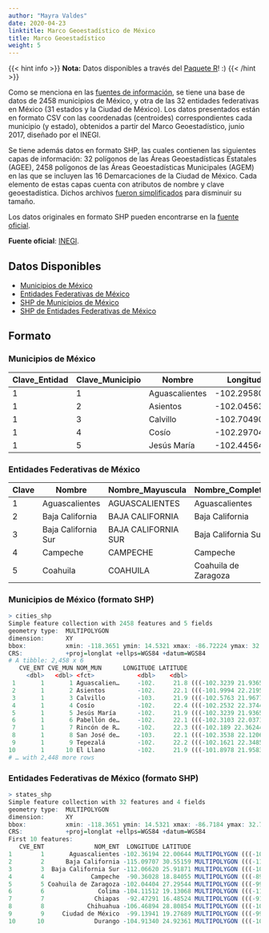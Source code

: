 ```yaml
---
author: "Mayra Valdes"
date: 2020-04-23
linktitle: Marco Geoestadístico de México
title: Marco Geoestadístico
weight: 5
---
```


{{< hint info >}}
**Nota:** Datos disponibles a través del [Paquete R](https://github.com/mayrop/datosmx)! :)
{{< /hint >}}

Como se menciona en las [fuentes de información](/fuentes-de-informacion/), se tiene una base de datos de 2458 municipios de México, y otra de las 32 entidades federativas en México (31 estados y la Ciudad de México). Los datos presentados están en formato CSV con las coordenadas (centroides) correspondientes cada municipio (y estado), obtenidos a partir del Marco Geoestadístico, junio 2017, diseñado por el INEGI. 

Se tiene además datos en formato SHP, las cuales contienen las siguientes capas de información: 32 polígonos de las Áreas Geoestadísticas Estatales (AGEE), 2458 polígonos de las Áreas Geoestadísticas Municipales (AGEM) en las que se incluyen las 16 Demarcaciones de la Ciudad de México. Cada elemento de estas capas cuenta con atributos de nombre y clave geoestadística. Dichos archivos [fueron simplificados](https://github.com/mayrop/datos-covid19in-mx/blob/master/scripts/analysis/geo_simplify.R) para disminuir su tamaño.

Los datos originales en formato SHP pueden encontrarse en la [fuente oficial](https://www.inegi.org.mx/app/biblioteca/ficha.html?upc=889463142683).

**Fuente oficial**: [INEGI](https://www.inegi.org.mx/app/biblioteca/ficha.html?upc=889463142683).

## Datos Disponibles
* [Municipios de México](https://raw.githubusercontent.com/mayrop/datos-covid19in-mx/master/www/otros/municipios.csv)
* [Entidades Federativas de México](https://raw.githubusercontent.com/mayrop/datos-covid19in-mx/master/www/otros/estados.csv)
* [SHP de Municipios de México](https://github.com/mayrop/datos-covid19in-mx/blob/master/www/geo/municipios.zip?raw=true)
* [SHP de Entidades Federativas de México](https://github.com/mayrop/datos-covid19in-mx/blob/master/www/geo/estados.zip?raw=true)

## Formato

### Municipios de México
| Clave_Entidad | Clave_Municipio | Nombre                                            | Longitud     | Latitud    | Poblacion_2019 |
|---------------|-----------------|---------------------------------------------------|--------------|------------|----------------|
| 1             | 1               | Aguascalientes                                    | -102.2958029 | 21.8114362 | 949277         |
| 1             | 2               | Asientos                                          | -102.0456381 | 22.1265082 | 50354          |
| 1             | 3               | Calvillo                                          | -102.7049039 | 21.9006945 | 60181          |
| 1             | 4               | Cosío                                             | -102.2970417 | 22.3606267 | 16766          |
| 1             | 5               | Jesús María                                       | -102.4456493 | 21.9321175 | 127835         |

### Entidades Federativas de México
| Clave | Nombre              | Nombre_Mayuscula    | Nombre_Completo                 | Abreviatura | ISO_3 | RENAPO | Longitud     | Latitud    | Poblacion_2019 |
|-------|---------------------|---------------------|---------------------------------|-------------|-------|-------|--------------|------------|----------------|
| 1     | Aguascalientes      | AGUASCALIENTES      | Aguascalientes                  | Ags.        | AGU   | AS    | -102.3619377 | 22.0064411 | 1415421        |
| 2     | Baja California     | BAJA CALIFORNIA     | Baja California                 | B. C.       | BCN   | BC    | -115.0970657 | 30.5515922 | 3578561        |
| 3     | Baja California Sur | BAJA CALIFORNIA SUR | Baja California Sur             | B. C. S.    | BCS   | BS    | -112.0662031 | 25.9187109 | 788119         |
| 4     | Campeche            | CAMPECHE            | Campeche                        | Camp.       | CAM   | CC    | -90.3602773  | 18.8405542 | 984046         |
| 5     | Coahuila            | COAHUILA            | Coahuila de Zaragoza            | Coah.       | COA   | CL    | -102.0440387 | 27.295443  | 3175643        |

### Municipios de México (formato SHP)
```r
> cities_shp
Simple feature collection with 2458 features and 5 fields
geometry type:  MULTIPOLYGON
dimension:      XY
bbox:           xmin: -118.3651 ymin: 14.5321 xmax: -86.72224 ymax: 32.71865
CRS:            +proj=longlat +ellps=WGS84 +datum=WGS84
# A tibble: 2,458 x 6
   CVE_ENT CVE_MUN NOM_MUN      LONGITUDE LATITUDE                                      geometry
     <dbl>   <dbl> <fct>            <dbl>    <dbl>                            <MULTIPOLYGON [°]>
 1       1       1 Aguascalien…     -102.     21.8 (((-102.3239 21.93653, -102.3229 21.93665, -…
 2       1       2 Asientos         -102.     22.1 (((-101.9994 22.21951, -102.001 22.16811, -1…
 3       1       3 Calvillo         -103.     21.9 (((-102.5763 21.96778, -102.5844 21.95277, -…
 4       1       4 Cosío            -102.     22.4 (((-102.2532 22.37449, -102.2533 22.37046, -…
 5       1       5 Jesús María      -102.     21.9 (((-102.3239 21.93653, -102.3243 21.93627, -…
 6       1       6 Pabellón de…     -102.     22.1 (((-102.3103 22.03716, -102.3194 22.04042, -…
 7       1       7 Rincón de R…     -102.     22.3 (((-102.189 22.36244, -102.1941 22.35064, -1…
 8       1       8 San José de…     -103.     22.1 (((-102.3538 22.12064, -102.3543 22.11699, -…
 9       1       9 Tepezalá         -102.     22.2 (((-102.1621 22.34851, -102.1498 22.34718, -…
10       1      10 El Llano         -102.     21.9 (((-101.8978 21.95839, -101.8904 21.95095, -…
# … with 2,448 more rows
```

### Entidades Federativas de México (formato SHP)
```r
> states_shp
Simple feature collection with 32 features and 4 fields
geometry type:  MULTIPOLYGON
dimension:      XY
bbox:           xmin: -118.3651 ymin: 14.5321 xmax: -86.7184 ymax: 32.71865
CRS:            +proj=longlat +ellps=WGS84 +datum=WGS84
First 10 features:
   CVE_ENT              NOM_ENT  LONGITUDE LATITUDE                       geometry
1        1       Aguascalientes -102.36194 22.00644 MULTIPOLYGON (((-101.8617 2...
2        2      Baja California -115.09707 30.55159 MULTIPOLYGON (((-114.8136 3...
3        3  Baja California Sur -112.06620 25.91871 MULTIPOLYGON (((-109.8004 2...
4        4             Campeche  -90.36028 18.84055 MULTIPOLYGON (((-89.29656 1...
5        5 Coahuila de Zaragoza -102.04404 27.29544 MULTIPOLYGON (((-99.84322 2...
6        6               Colima -104.11512 19.13068 MULTIPOLYGON (((-114.7373 1...
7        7              Chiapas  -92.47291 16.48524 MULTIPOLYGON (((-91.4397 17...
8        8            Chihuahua -106.46894 28.80854 MULTIPOLYGON (((-103.307 29...
9        9     Ciudad de México  -99.13941 19.27689 MULTIPOLYGON (((-99.09089 1...
10      10              Durango -104.91340 24.92361 MULTIPOLYGON (((-103.6991 2...
```
